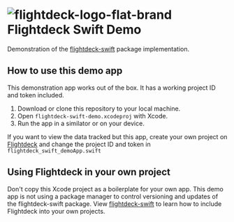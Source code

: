 # ![flightdeck-logo-flat-brand](https://user-images.githubusercontent.com/3425455/212749718-85e425da-1e17-4c80-8dc0-c7db3b04490c.svg) Flightdeck Swift Demo
Demonstration of the [flightdeck-swift](https://github.com/Flightdeck/flightdeck-swift) package implementation.

## How to use this demo app
This demonstration app works out of the box. It has a working project ID and token included.

1. Download or clone this repository to your local machine.
2. Open `flightdeck-swift-demo.xcodeproj` with Xcode.
3. Run the app in a similator or on your device.

If you want to view the data tracked but this app, create your own project on [Flightdeck](https://flightdeck.cc) and change the project ID and token in `flightdeck_swift_demoApp.swift`

## Using Flightdeck in your own project
Don't copy this Xcode project as a boilerplate for your own app. This demo app is not using a package manager to control versioning and updates of the flightdeck-swift package. View [flightdeck-swift](https://github.com/Flightdeck/flightdeck-swift) to learn how to include Flightdeck into your own projects.
